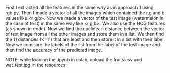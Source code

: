 First I extracted all the features in the same way as in approach 1 using rgb.py. Then I made a vector of all the images which contained the r,g and b values like <r,g,b>. Now we made a vector of the test image (watermelon in the case of test) in the same way like <r,g,b>. We also use the HOG features (as shown in code).
Now we find the euclidean distance between the vector of test image from all the other images and store them in a list. We then find the 11 distances (K=11) that are least and then store it in a list with their label. Now we compare the labels of the list from the label of the test image and then find the accuracy of the predicted image.

NOTE: while loading the .ipynb in colab, upload the fruits.csv and wat_test.jpg in the resources.